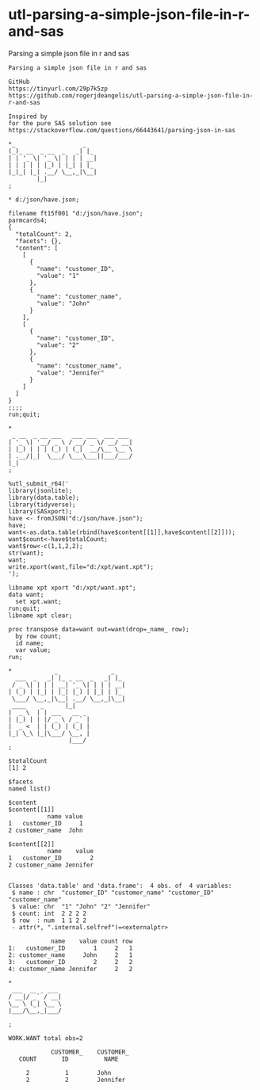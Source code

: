 # utl-parsing-a-simple-json-file-in-r-and-sas
Parsing a simple json file in r and sas

    Parsing a simple json file in r and sas

    GitHub
    https://tinyurl.com/29p7k5zp
    https://github.com/rogerjdeangelis/utl-parsing-a-simple-json-file-in-r-and-sas

    Inspired by
    for the pure SAS solution see
    https://stackoverflow.com/questions/66443641/parsing-json-in-sas

    *_                   _
    (_)_ __  _ __  _   _| |_
    | | '_ \| '_ \| | | | __|
    | | | | | |_) | |_| | |_
    |_|_| |_| .__/ \__,_|\__|
            |_|
    ;

    * d:/json/have.json;

    filename ft15f001 "d:/json/have.json";
    parmcards4;
    {
      "totalCount": 2,
      "facets": {},
      "content": [
        [
          {
            "name": "customer_ID",
            "value": "1"
          },
          {
            "name": "customer_name",
            "value": "John"
          }
        ],
        [
          {
            "name": "customer_ID",
            "value": "2"
          },
          {
            "name": "customer_name",
            "value": "Jennifer"
          }
        ]
      ]
    }
    ;;;;
    run;quit;

    *
     _ __  _ __ ___   ___ ___  ___ ___
    | '_ \| '__/ _ \ / __/ _ \/ __/ __|
    | |_) | | | (_) | (_|  __/\__ \__ \
    | .__/|_|  \___/ \___\___||___/___/
    |_|
    ;

    %utl_submit_r64('
    library(jsonlite);
    library(data.table);
    library(tidyverse);
    library(SASxport);
    have <- fromJSON("d:/json/have.json");
    have;
    want<-as.data.table(rbind(have$content[[1]],have$content[[2]]));
    want$count<-have$totalCount;
    want$row<-c(1,1,2,2);
    str(want);
    want;
    write.xport(want,file="d:/xpt/want.xpt");
    ');

    libname xpt xport "d:/xpt/want.xpt";
    data want;
      set xpt.want;
    run;quit;
    libname xpt clear;

    proc transpose data=want out=want(drop=_name_ row);
      by row count;
      id name;
      var value;
    run;

    *            _               _
      ___  _   _| |_ _ __  _   _| |_
     / _ \| | | | __| '_ \| | | | __|
    | (_) | |_| | |_| |_) | |_| | |_
     \___/ \__,_|\__| .__/ \__,_|\__|
     ____    _      |_|
    |  _ \  | | ___   __ _
    | |_) | | |/ _ \ / _` |
    |  _ <  | | (_) | (_| |
    |_| \_\ |_|\___/ \__, |
                     |___/
    ;

    $totalCount
    [1] 2

    $facets
    named list()

    $content
    $content[[1]]
               name value
    1   customer_ID     1
    2 customer_name  John

    $content[[2]]
               name    value
    1   customer_ID        2
    2 customer_name Jennifer


    Classes 'data.table' and 'data.frame':	4 obs. of  4 variables:
     $ name : chr  "customer_ID" "customer_name" "customer_ID" "customer_name"
     $ value: chr  "1" "John" "2" "Jennifer"
     $ count: int  2 2 2 2
     $ row  : num  1 1 2 2
     - attr(*, ".internal.selfref")=<externalptr>

                name    value count row
    1:   customer_ID        1     2   1
    2: customer_name     John     2   1
    3:   customer_ID        2     2   2
    4: customer_name Jennifer     2   2

    *
     ___  __ _ ___
    / __|/ _` / __|
    \__ \ (_| \__ \
    |___/\__,_|___/

    ;

    WORK.WANT total obs=2

                CUSTOMER_    CUSTOMER_
       COUNT       ID          NAME

         2          1        John
         2          2        Jennifer

